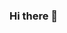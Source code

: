 ### Hi there 👋

<!--
**JBritton2343/JBritton2343** is a ✨ _special_ ✨ repository because its `README.md` (this file) appears on your GitHub profile.

Here are some ideas to get you started:

- 🔭 I’m currently working on ... PowerLift Tech store web app
- 🌱 I’m currently learning ... flux, react, python, and SQL
- 👯 I’m looking to collaborate on ... any web apps using these technologies
- 🤔 I’m looking for help with ... expanding my reptoir of coding languages
- 💬 Ask me about ... react, python, and SQL
- 📫 How to reach me: ... I can be reached via email @ jbritton854@gmail.com
- 😄 Pronouns: ... he/him
- ⚡ Fun fact: ... I lived in Germany when the Berlin Wall came down.
-->
